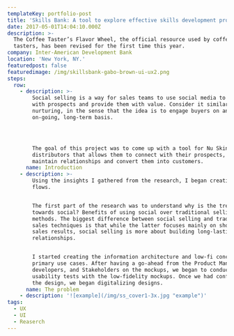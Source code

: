 ```yaml
---
templateKey: portfolio-post
title: 'Skills Bank: A tool to explore effective skills development programs'
date: 2017-05-01T14:04:10.000Z
description: >-
  The Coffee Taster’s Flavor Wheel, the official resource used by coffee
  tasters, has been revised for the first time this year.
company: Inter-American Development Bank
location: 'New York, NY.'
featuredpost: false
featuredimage: /img/skillsbank-gabo-brown-ui-ux2.png
steps:
  row:
    - description: >-
        Social selling is a way for sales teams to use social media to connect
        with prospects and provide them with value. Consider it similar to lead
        nurturing, in the sense that the idea is to engage buyers on an
        on-going, long-term basis.




        The goal of this project was to come up with a tool for Nu Skin
        distributors that allows them to connect with their prospects, built and
        maintain relationships and convert them into customers.
      name: Introduction
    - description: >-
        Using the insights I gathered from the research, I began creating user
        flows.


        The first part of the research was to understand why is the trend moving
        towards social? Benefits of using social over traditional selling
        methods. The biggest difference between social selling and traditional
        sales techniques is that while the latter focuses mainly on short-term
        sales results, social selling is more about building long-lasting
        relationships.


        I started creating the information architecture and low-fi concepts for
        primary use cases. After having a go-ahead from the Product Manager,
        developers, and Stakeholders on the mockups, we began to conduct
        usability tests with the low-fidelity mockups. Once we had confidence in
        the design, we began digitalizing designs.
      name: The problem
    - description: '![example](/img/ss_cover1-3x.jpg "example")'
tags:
  - UX
  - UI
  - Reaserch
---
```


